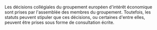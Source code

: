   
 Les décisions collégiales du groupement européen d'intérêt économique sont prises par l'assemblée des membres du groupement. Toutefois, les statuts peuvent stipuler que ces décisions, ou certaines d'entre elles, peuvent être prises sous forme de consultation écrite.  

  
